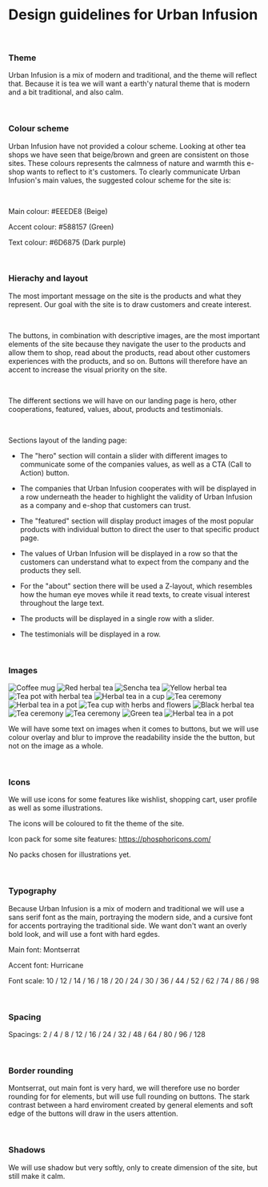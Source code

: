# Design guidelines for Urban Infusion

<br>

### Theme

Urban Infusion is a mix of modern and traditional, and the theme will reflect that. Because it is tea we will want a earth'y natural theme that is modern and a bit traditional, and also calm.

<br>

### Colour scheme

Urban Infusion have not provided a colour scheme. Looking at other tea shops we have seen that beige/brown and green are consistent on those sites. These colours represents the calmness of nature and warmth this e-shop wants to reflect to it's customers. To clearly communicate Urban Infusion's main values, the suggested colour scheme for the site is:

<br>

Main colour: #EEEDE8 (Beige)

Accent colour: #588157 (Green)

Text colour: #6D6875 (Dark purple)

<br>

### Hierachy and layout

The most important message on the site is the products and what they represent. Our goal with the site is to draw customers and create interest.

<br>

The buttons, in combination with descriptive images, are the most important elements of the site because they navigate the user to the products and allow them to shop, read about the products, read about other customers experiences with the products, and so on. Buttons will therefore have an accent to increase the visual priority on the site. 

<br>

The different sections we will have on our landing page is hero, other cooperations, featured, values, about, products and testimonials.

<br>

Sections layout of the landing page:

- The "hero" section will contain a slider with different images to communicate some of the companies values, as well as a CTA (Call to Action) button.

- The companies that Urban Infusion cooperates with will be displayed in a row underneath the header to highlight the validity of Urban Infusion as a company and e-shop that customers can trust.

- The "featured" section will display product images of the most popular products with individual button to direct the user to that specific product page.

- The values of Urban Infusion will be displayed in a row so that the customers can understand what to expect from the company and the products they sell.

- For the "about" section there will be used a Z-layout, which resembles how the human eye moves while it read texts, to create visual interest throughout the large text.

- The products will be displayed in a single row with a slider.

- The testimonials will be displayed in a row.

<br>

### Images

![Coffee mug](https://images.unsplash.com/photo-1518358246973-95637f1df901?ixlib=rb-1.2.1&ixid=MnwxMjA3fDB8MHxwaG90by1wYWdlfHx8fGVufDB8fHx8&auto=format&fit=crop&w=200&q=80)
![Red herbal tea](https://images.pexels.com/photos/7366372/pexels-photo-7366372.jpeg?auto=compress&cs=tinysrgb&dpr=2&w=100)
![Sencha tea](https://images.pexels.com/photos/5946651/pexels-photo-5946651.jpeg?auto=compress&cs=tinysrgb&dpr=2&w=100)
![Yellow herbal tea](https://images.pexels.com/photos/3604314/pexels-photo-3604314.jpeg?auto=compress&cs=tinysrgb&dpr=2&w=100)
![Tea pot with herbal tea](https://images.unsplash.com/photo-1615205597144-5c7c885291d2?ixlib=rb-1.2.1&ixid=MnwxMjA3fDB8MHxzZWFyY2h8Mnx8aGVyYmFsJTIwdGVhfGVufDB8fDB8fA%3D%3D&auto=format&fit=crop&w=200&q=60)
![Herbal tea in a cup](https://images.unsplash.com/photo-1576092768241-dec231879fc3?ixlib=rb-1.2.1&ixid=MnwxMjA3fDB8MHxzZWFyY2h8MTV8fGhlcmJhbCUyMHRlYXxlbnwwfHwwfHw%3D&auto=format&fit=crop&w=200&q=60)
![Tea ceremony](https://images.unsplash.com/photo-1577016029703-cc22a7c0c28c?ixlib=rb-1.2.1&ixid=MnwxMjA3fDB8MHxzZWFyY2h8MTcyfHxoZXJiYWwlMjB0ZWF8ZW58MHx8MHx8&auto=format&fit=crop&w=200&q=60)
![Herbal tea in a pot](https://images.unsplash.com/photo-1547825407-2d060104b7f8?ixlib=rb-1.2.1&ixid=MnwxMjA3fDB8MHxzZWFyY2h8MjF8fGhlcmJhbCUyMHRlYXxlbnwwfHwwfHw%3D&auto=format&fit=crop&w=200&q=60)
![Tea cup with herbs and flowers](https://images.unsplash.com/photo-1514733670139-4d87a1941d55?ixlib=rb-1.2.1&ixid=MnwxMjA3fDB8MHxzZWFyY2h8MXx8aGVyYmFsJTIwdGVhfGVufDB8fDB8fA%3D%3D&auto=format&fit=crop&w=200&q=60)
![Black herbal tea](https://images.unsplash.com/photo-1597498431021-8a955ef92727?ixlib=rb-1.2.1&ixid=MnwxMjA3fDB8MHxzZWFyY2h8MTM1fHxoZXJiYWwlMjB0ZWF8ZW58MHx8MHx8&auto=format&fit=crop&w=200&q=60)
![Tea ceremony](https://images.unsplash.com/photo-1601831753677-01f960be19eb?ixlib=rb-1.2.1&ixid=MnwxMjA3fDB8MHxwcm9maWxlLXBhZ2V8MXx8fGVufDB8fHx8&auto=format&fit=crop&w=200&q=60)
![Tea ceremony](https://images.unsplash.com/photo-1587834323138-befbf2c33797?ixlib=rb-1.2.1&ixid=MnwxMjA3fDB8MHxwcm9maWxlLXBhZ2V8MTF8fHxlbnwwfHx8fA%3D%3D&auto=format&fit=crop&w=200&q=60)
![Green tea](https://images.pexels.com/photos/1793035/pexels-photo-1793035.jpeg?auto=compress&cs=tinysrgb&dpr=2&w=100)
![Herbal tea in a pot](https://images.unsplash.com/photo-1602603412313-ab713536e288?ixlib=rb-1.2.1&ixid=MnwxMjA3fDB8MHxzZWFyY2h8Mzh8fGhlcmJhbCUyMHRlYXxlbnwwfHwwfHw%3D&auto=format&fit=crop&w=200&q=60)

We will have some text on images when it comes to buttons, but we will use colour overlay and blur to improve the readability inside the the button, but not on the image as a whole.

<br>

### Icons

We will use icons for some features like wishlist, shopping cart, user profile as well as some illustrations.

The icons will be coloured to fit the theme of the site.

Icon pack for some site features: https://phosphoricons.com/

No packs chosen for illustrations yet.

<br>

### Typography

Because Urban Infusion is a mix of modern and traditional we will use a sans serif font as the main, portraying the modern side, and a cursive font for accents portraying the traditional side. We want don't want an overly bold look, and will use a font with hard egdes.

Main font: Montserrat

Accent font: Hurricane

Font scale: 10 / 12 / 14 / 16 / 18 / 20 / 24 / 30 / 36 / 44 / 52 / 62 / 74 / 86 / 98

<br>

### Spacing

Spacings: 2 / 4 / 8 / 12 / 16 / 24 / 32 / 48 / 64 / 80 / 96 / 128

<br>

### Border rounding

Montserrat, out main font is very hard, we will therefore use no border rounding for for elements, but will use full rounding on buttons. The stark contrast between a hard enviroment created by general elements and soft edge of the buttons will draw in the users attention.

<br>

### Shadows

We will use shadow but very softly, only to create dimension of the site, but still make it calm.
